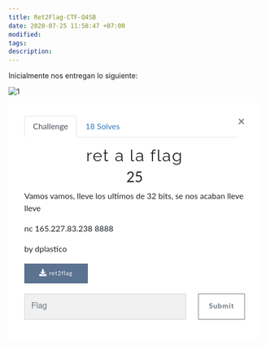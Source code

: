 ```yaml
---
title: Ret2Flag-CTF-Q4SB
date: 2020-07-25 11:58:47 +07:00
modified: 
tags:
description:
---
```


Inicialmente nos entregan lo siguiente:

![1]("/Ret2Flag-CTF-Q4SB/1.png")


<img src="1.png">

